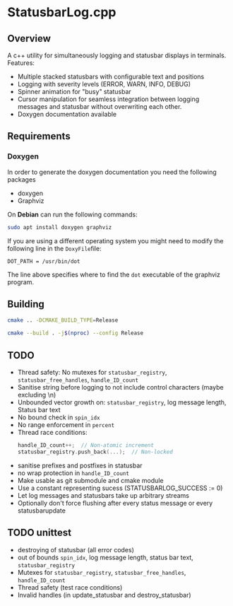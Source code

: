 
# StatusbarLog.cpp

## Overview
A c++ utility for simultaneously logging and statusbar displays in terminals.
Features:
- Multiple stacked statusbars with configurable text and positions
- Logging with severity levels (ERROR, WARN, INFO, DEBUG)
- Spinner animation for "busy" statusbar
- Cursor manipulation for seamless integration between logging messages and statusbar without overwriting each other.
- Doxygen documentation available

## Requirements
### Doxygen
In order to generate the doxygen documentation you need the following packages
- doxygen
- Graphviz

On **Debian** can run the following commands:
```zsh
sudo apt install doxygen graphviz
```

If you are using a different operating system you might need to modify the following line in the `DoxyFile`file:
```
DOT_PATH = /usr/bin/dot
```
The line above specifies where to find the `dot` executable of the graphviz program.

## Building
```zsh
cmake .. -DCMAKE_BUILD_TYPE=Release
```

```zsh
cmake --build . -j$(nproc) --config Release
```

## TODO
- Thread safety: No mutexes for `statusbar_registry`, `statusbar_free_handles`, `handle_ID_count`
- Sanitise string before logging to not include control characters (maybe excluding \n)
- Unbounded vector growth on: `statusbar_registry`, log message length, Status bar text
- No bound check in `spin_idx`
- No range enforcement in `percent`
- Thread race conditions: 
   ```cpp
   handle_ID_count++;  // Non-atomic increment
   statusbar_registry.push_back(...);  // Non-locked
   ```
- sanitise prefixes and postfixes in statusbar
- no wrap protection in `handle_ID_count`
- Make usable as git submodule and cmake module
- Use a constant representing sucess (STATUSBARLOG_SUCCESS := 0)
- Let log messages and statusbars take up arbitrary streams
- Optionally don't force flushing after every status message or every statusbarupdate

## TODO unittest
- destroying of statusbar (all error codes)
- out of bounds `spin_idx`, log message length, status bar text, `statusbar_registry`
- Mutexes for `statusbar_registry`, `statusbar_free_handles`, `handle_ID_count`
- Thread safety (test race conditions)
- Invalid handles (in update_statusbar and destroy_statusbar)
